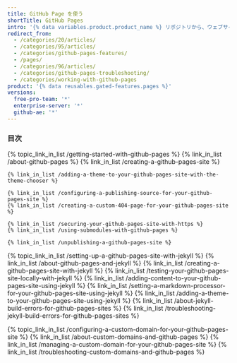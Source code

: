 ```yaml
---
title: GitHub Page を使う
shortTitle: GitHub Pages
intro: '{% data variables.product.product_name %} リポジトリから、ウェブサイトを直接作成できます。'
redirect_from:
  - /categories/20/articles/
  - /categories/95/articles/
  - /categories/github-pages-features/
  - /pages/
  - /categories/96/articles/
  - /categories/github-pages-troubleshooting/
  - /categories/working-with-github-pages
product: '{% data reusables.gated-features.pages %}'
versions:
  free-pro-team: '*'
  enterprise-server: '*'
  github-ae: '*'
---
```



### 目次

{% topic_link_in_list /getting-started-with-github-pages %}
    {% link_in_list /about-github-pages %}
    {% link_in_list /creating-a-github-pages-site %}
<!-- if currentVersion == "free-pro-team@latest" -->
    {% link_in_list /adding-a-theme-to-your-github-pages-site-with-the-theme-chooser %}
<!-- endif -->
    {% link_in_list /configuring-a-publishing-source-for-your-github-pages-site %}
    {% link_in_list /creating-a-custom-404-page-for-your-github-pages-site %}
<!-- if currentVersion == "free-pro-team@latest" -->
    {% link_in_list /securing-your-github-pages-site-with-https %}
    {% link_in_list /using-submodules-with-github-pages %}
<!-- endif -->
    {% link_in_list /unpublishing-a-github-pages-site %}
{% topic_link_in_list /setting-up-a-github-pages-site-with-jekyll %}
    {% link_in_list /about-github-pages-and-jekyll %}
    {% link_in_list /creating-a-github-pages-site-with-jekyll %}
    {% link_in_list /testing-your-github-pages-site-locally-with-jekyll %}
    {% link_in_list /adding-content-to-your-github-pages-site-using-jekyll %}
    {% link_in_list /setting-a-markdown-processor-for-your-github-pages-site-using-jekyll %}
    {% link_in_list /adding-a-theme-to-your-github-pages-site-using-jekyll %}
    {% link_in_list /about-jekyll-build-errors-for-github-pages-sites %}
    {% link_in_list /troubleshooting-jekyll-build-errors-for-github-pages-sites %}
<!-- if currentVersion == "free-pro-team@latest" -->
{% topic_link_in_list /configuring-a-custom-domain-for-your-github-pages-site %}
    {% link_in_list /about-custom-domains-and-github-pages %}
    {% link_in_list /managing-a-custom-domain-for-your-github-pages-site %}
    {% link_in_list /troubleshooting-custom-domains-and-github-pages %}
<!-- endif -->
